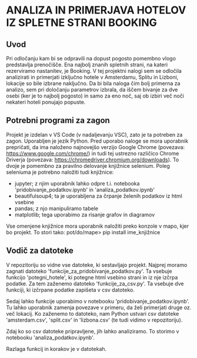 # ANALIZA IN PRIMERJAVA HOTELOV IZ SPLETNE STRANI BOOKING

## Uvod
Pri odločanju kam bi se odpravili na dopust pogosto pomembno vlogo predstavlja prenočišče. Ena najbolj znanih spletnih strani, na kateri rezerviramo nastanitev, je Booking. V tej projektni nalogi sem se odločila analizirati in primerjati izključno hotele v Amsterdamu, Splitu in Lizboni, lokacije so bile izbrane naključno. Da bi bila naloga čim bolj primerna za analizo, sem pri določanju parametrov izbrala, da iščem bivanje za dve osebi (ker je to najbolj pogosto) in samo za eno noč, saj ob izbiri več noči nekateri hoteli ponujajo popuste.

## Potrebni programi za zagon
Projekt je izdelan v VS Code (v nadaljevanju VSC), zato je ta potreben za zagon. Uporabljen je jezik Python. 
Pred uporabo naloge se mora uporabnik prepričati, da ima naloženo najnovejšo verzijo Google Chrome (povezava: https://www.google.com/chrome/) in tudi tej ustrezno različico Chrome Driverja (povezava: https://chromedriver.chromium.org/downloads). To dvoje je pomembno za pravilno delovanje knjižnice selenium. 
Poleg seleniuma je potrebno naložiti tudi knjižnice: 
- jupyter; z njim uporabnik lahko odpre t.i. notebooka 'pridobivanje_podatkov.ipynb' in 'analiza_podatkov.ipynb'
- beautifulsoup4; ta je uporabljena za črpanje želenih podatkov iz html vsebine
- pandas; z njo manipuliramo tabele
- matplotlib; tega uporabimo za risanje grafov in diagramov

Vse omenjene knjižnice mora uporabnik naložiti preko konzole v mapo, kjer bo projekt. To stori tako:
pot/do/mape> pip install ime_knjižnice

## Vodič za datoteke
V repozitoriju so vidne vse datoteke, ki sestavljajo projekt. Najprej moramo zagnati datoteko 'funkcije_za_pridobivanje_podatkov.py'. Ta vsebuje funkcijo 'potegni_hotele', ki potegne html vsebino strani in iz nje izčrpa podatke. Za tem zaženemo datoteko 'funkcije_za_csv.py'. Ta vsebuje dve funkciji, ki izčrpane podatke zapišeta v csv datoteko. 

Sedaj lahko funkcije uporabimo v notebooku 'pridobivanje_podatkov.ipynb'. Tu lahko uporabnik zamenja povezave v primeru, da želi primerjati druge oz. več lokacij. Ko zaženemo to datoteko, nam Python ustvari csv datoteke 'amsterdam.csv', 'split.csv' in 'lizbona.csv' (te tudi vidimo v repozitoriju).

Zdaj ko so csv datoteke pripravljene, jih lahko analiziramo. To storimo v notebooku 'analiza_podatkov.ipynb'.

Razlaga funkcij in korakov je v datotekah.